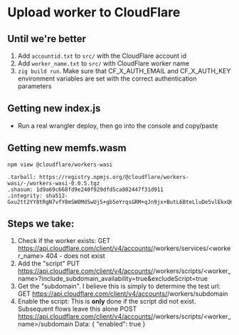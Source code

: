 Upload worker to CloudFlare
===========================

Until we're better
------------------

1. Add `accountid.txt` to `src/` with the CloudFlare account id
2. Add `worker_name.txt` to `src/` with CloudFlare worker name
3. `zig build run`. Make sure that CF_X_AUTH_EMAIL and CF_X_AUTH_KEY environment
   variables are set with the correct authentication parameters

Getting new index.js
--------------------

* Run a real wrangler deploy, then go into the console and copy/paste

Getting new memfs.wasm
----------------------

`npm view @cloudflare/workers-wasi`

```
.tarball: https://registry.npmjs.org/@cloudflare/workers-wasi/-/workers-wasi-0.0.5.tgz
.shasum: 1d9a69c668fd9e240f929dfd5ca802447f31d911
.integrity: sha512-Gxu2tt2YY8tRgN7vfY8mSW0Md5wUj5+gb5eYrqsGRM+qJn9jx+ButL6BteLluDe5vlEkxQ69LagEMHjE58O7iQ==
```

Steps we take:
--------------

1. Check if the worker exists:
   GET https://api.cloudflare.com/client/v4/accounts/<account id>/workers/services/<worker_name>
   404 - does not exist
2. Add the "script"
   PUT https://api.cloudflare.com/client/v4/accounts/<account id>/workers/scripts/<worker_name>?include_subdomain_availability=true&excludeScript=true
3. Get the "subdomain". I believe this is simply to determine the test url:
   GET https://api.cloudflare.com/client/v4/accounts/<account id>/workers/subdomain
4. Enable the script: This is **only** done if the script did not exist. Subsequent flows leave this alone
   POST https://api.cloudflare.com/client/v4/accounts/<account id>/workers/scripts/<worker_name>/subdomain
   Data: { "enabled": true }
